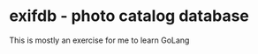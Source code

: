 
exifdb - photo catalog database
===============================



This is mostly an exercise for me to learn GoLang

